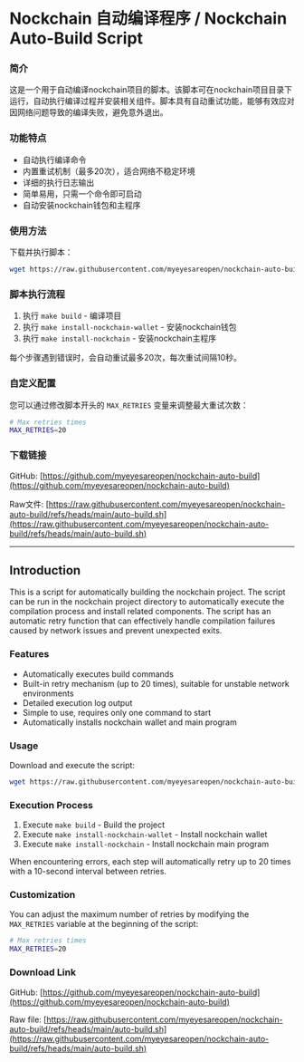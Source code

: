 # Nockchain 自动编译程序 / Nockchain Auto-Build Script

### 简介

这是一个用于自动编译nockchain项目的脚本。该脚本可在nockchain项目目录下运行，自动执行编译过程并安装相关组件。脚本具有自动重试功能，能够有效应对因网络问题导致的编译失败，避免意外退出。

### 功能特点

- 自动执行编译命令
- 内置重试机制（最多20次），适合网络不稳定环境
- 详细的执行日志输出
- 简单易用，只需一个命令即可启动
- 自动安装nockchain钱包和主程序

### 使用方法

下载并执行脚本：
```bash
wget https://raw.githubusercontent.com/myeyesareopen/nockchain-auto-build/refs/heads/main/auto-build.sh && chmod +x auto-build.sh && ./auto-build.sh
```

### 脚本执行流程

1. 执行 `make build` - 编译项目
2. 执行 `make install-nockchain-wallet` - 安装nockchain钱包
3. 执行 `make install-nockchain` - 安装nockchain主程序

每个步骤遇到错误时，会自动重试最多20次，每次重试间隔10秒。

### 自定义配置

您可以通过修改脚本开头的 `MAX_RETRIES` 变量来调整最大重试次数：
```bash
# Max retries times
MAX_RETRIES=20
```

### 下载链接

GitHub: [https://github.com/myeyesareopen/nockchain-auto-build](https://github.com/myeyesareopen/nockchain-auto-build)

Raw文件: [https://raw.githubusercontent.com/myeyesareopen/nockchain-auto-build/refs/heads/main/auto-build.sh](https://raw.githubusercontent.com/myeyesareopen/nockchain-auto-build/refs/heads/main/auto-build.sh)

---

## Introduction

This is a script for automatically building the nockchain project. The script can be run in the nockchain project directory to automatically execute the compilation process and install related components. The script has an automatic retry function that can effectively handle compilation failures caused by network issues and prevent unexpected exits.

### Features

- Automatically executes build commands
- Built-in retry mechanism (up to 20 times), suitable for unstable network environments
- Detailed execution log output
- Simple to use, requires only one command to start
- Automatically installs nockchain wallet and main program

### Usage

Download and execute the script:
```bash
wget https://raw.githubusercontent.com/myeyesareopen/nockchain-auto-build/refs/heads/main/auto-build.sh && chmod +x auto-build.sh && ./auto-build.sh
```

### Execution Process

1. Execute `make build` - Build the project
2. Execute `make install-nockchain-wallet` - Install nockchain wallet
3. Execute `make install-nockchain` - Install nockchain main program

When encountering errors, each step will automatically retry up to 20 times with a 10-second interval between retries.

### Customization

You can adjust the maximum number of retries by modifying the `MAX_RETRIES` variable at the beginning of the script:
```bash
# Max retries times
MAX_RETRIES=20
```

### Download Link

GitHub: [https://github.com/myeyesareopen/nockchain-auto-build](https://github.com/myeyesareopen/nockchain-auto-build)

Raw file: [https://raw.githubusercontent.com/myeyesareopen/nockchain-auto-build/refs/heads/main/auto-build.sh](https://raw.githubusercontent.com/myeyesareopen/nockchain-auto-build/refs/heads/main/auto-build.sh) 
